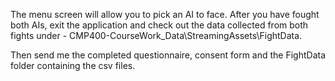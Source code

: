 The menu screen will allow you to pick an AI to face. After you have fought both AIs, exit the application and 
check out the data collected from both fights under - 
CMP400-CourseWork_Data\StreamingAssets\FightData.

Then send me the completed questionnaire, consent form and the FightData folder containing the csv files.

 
